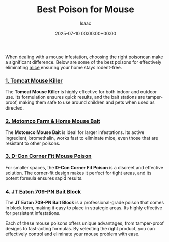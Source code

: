 ﻿---
title: Best Poison for Mouse
description: When dealing with a mouse infestation, choosing the right poison can make a significant difference. Below are some of the best poisons for effectively...
slug: /best-poison-for-mouse/
date: 2025-07-10 00:00:00+00:00
lastmod: 2025-07-10 00:00:00+03:00
author: Isaac
categories:

- Mice

- Product Reviews
tags:

- mice

- poison

- mouse
layout: post
---

When dealing with a mouse infestation, choosing the right [poison](https://pestpolicy.com/best-gopher-poison/)can make a significant difference. Below are some of the best poisons for effectively eliminating [mice](https://pestpolicy.com/how-much-is-an-exterminator-for-mice/),ensuring your home stays rodent-free.

###  [1. Tomcat Mouse Killer](https://www.amazon.com/dp/B00J4LFSN4?tag=p-policy-20)

The **Tomcat Mouse Killer** is highly effective for both indoor and outdoor use. Its formulation ensures quick results, and the bait stations are tamper-proof, making them safe to use around children and pets when used as directed.

###  [2. Motomco Farm & Home Mouse Bait](https://www.amazon.com/dp/B000J28JY0?tag=p-policy-20)

The **Motomco Mouse Bait** is ideal for larger infestations. Its active ingredient, bromethalin, works fast to eliminate mice, even those that are resistant to other poisons.

###  [3. D-Con Corner Fit Mouse Poison](https://www.amazon.com/dp/B01IAPSPIC?tag=p-policy-20)

For smaller spaces, the **D-Con Corner Fit Poison** is a discreet and effective solution. The corner-fit design makes it perfect for tight areas, and its potent formula ensures rapid results.

###  [4. JT Eaton 709-PN Bait Block](https://www.amazon.com/dp/B07VLRD8L2?tag=p-policy-20)

The **JT Eaton 709-PN Bait Block** is a professional-grade poison that comes in block form, making it easy to place in strategic areas. Its highly effective for persistent infestations.

Each of these mouse poisons offers unique advantages, from tamper-proof designs to fast-acting formulas. By selecting the right product, you can effectively control and eliminate your mouse problem with ease.
